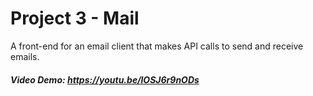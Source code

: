# Project 3 - Mail

A front-end for an email client that makes API calls to send and receive emails.


##### Video Demo: https://youtu.be/lOSJ6r9nODs
